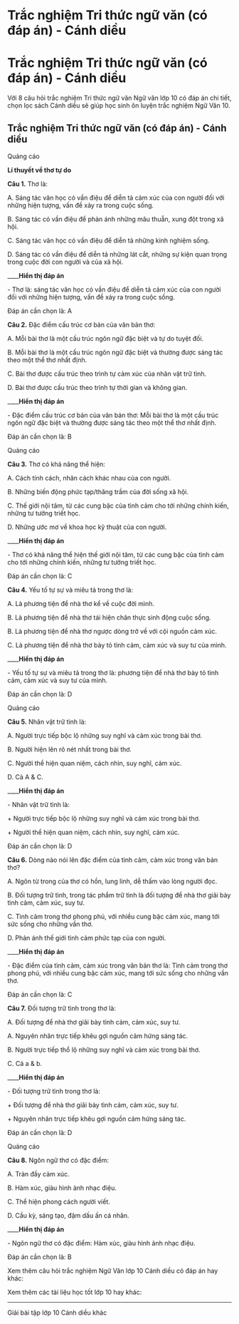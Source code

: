 # Trắc nghiệm Tri thức ngữ văn (có đáp án) - Cánh diều

# Trắc nghiệm Tri thức ngữ văn (có đáp án) - Cánh diều

Với 8 câu hỏi trắc nghiệm Tri thức ngữ văn Ngữ văn lớp 10 có đáp án chi tiết, chọn lọc sách Cánh diều sẽ giúp học sinh ôn luyện trắc nghiệm Ngữ Văn 10.

## Trắc nghiệm Tri thức ngữ văn (có đáp án) - Cánh diều

Quảng cáo

**Lí thuyết về thơ tự do**

**Câu 1.** Thơ là:

A. Sáng tác văn học có vần điệu để diễn tả cảm xúc của con người đối với những hiện tượng, vấn đề xảy ra trong cuộc sống.

B. Sáng tác có vần điệu để phản ánh những mâu thuẫn, xung đột trong xã hội.

C. Sáng tác văn học có vần điệu để diễn tả những kinh nghiệm sống.

D. Sáng tác có vần điệu để diễn tả những lát cắt, những sự kiện quan trọng trong cuộc đời con người và của xã hội.

____**Hiển thị đáp án**

\- Thơ là: sáng tác văn học có vần điệu để diễn tả cảm xúc của con người đối với những hiện tượng, vấn đề xảy ra trong cuộc sống.

Đáp án cần chọn là: A

**Câu 2.** Đặc điểm cấu trúc cơ bản của văn bản thơ:

A. Mỗi bài thơ là một cấu trúc ngôn ngữ đặc biệt và tự do tuyệt đối.

B. Mỗi bài thơ là một cấu trúc ngôn ngữ đặc biệt và thường được sáng tác theo một thể thơ nhất định.

C. Bài thơ được cấu trúc theo trình tự cảm xúc của nhân vật trữ tình.

D. Bài thơ được cấu trúc theo trình tự thời gian và không gian.

____**Hiển thị đáp án**

\- Đặc điểm cấu trúc cơ bản của văn bản thơ: Mỗi bài thơ là một cấu trúc ngôn ngữ đặc biệt và thường được sáng tác theo một thể thơ nhất định.

Đáp án cần chọn là: B

Quảng cáo

**Câu 3.** Thơ có khả năng thể hiện:

A. Cách tính cách, nhân cách khác nhau của con người.

B. Những biến động phức tạp/thăng trầm của đời sống xã hội.

C. Thế giới nội tâm, từ các cung bậc của tình cảm cho tới những chính kiến, những tư tưởng triết học.

D. Những ước mơ về khoa học kỹ thuật của con người.

____**Hiển thị đáp án**

\- Thơ có khả năng thể hiện thế giới nội tâm, từ các cung bậc của tình cảm cho tới những chính kiến, những tư tưởng triết học.

Đáp án cần chọn là: C

**Câu 4.** Yếu tố tự sự và miêu tả trong thơ là:

A. Là phương tiện để nhà thơ kể về cuộc đời mình.

B. Là phương tiện để nhà thơ tái hiện chân thực sinh động cuộc sống.

B. Là phương tiện để nhà thơ ngược dòng trở về với cội nguồn cảm xúc.

C. Là phương tiện để nhà thơ bày tỏ tình cảm, cảm xúc và suy tư của mình.

____**Hiển thị đáp án**

\- Yếu tố tự sự và miêu tả trong thơ là: phương tiện để nhà thơ bày tỏ tình cảm, cảm xúc và suy tư của mình.

Đáp án cần chọn là: D

Quảng cáo

**Câu 5.** Nhân vật trữ tình là:

A. Người trực tiếp bộc lộ những suy nghĩ và cảm xúc trong bài thơ.

B. Người hiện lên rõ nét nhất trong bài thơ.

C. Người thể hiện quan niệm, cách nhìn, suy nghĩ, cảm xúc.

D. Cả A & C.

____**Hiển thị đáp án**

\- Nhân vật trữ tình là: 

\+ Người trực tiếp bộc lộ những suy nghĩ và cảm xúc trong bài thơ.

\+ Người thể hiện quan niệm, cách nhìn, suy nghĩ, cảm xúc.

Đáp án cần chọn là: D

**Câu 6.** Dòng nào nói lên đặc điểm của tình cảm, cảm xúc trong văn bản thơ?

A. Ngôn từ trong của thơ có hồn, lung linh, dễ thấm vào lòng người đọc.

B. Đối tượng trữ tình, trong tác phẩm trữ tình là đối tượng để nhà thơ giãi bày tình cảm, cảm xúc, suy tư.

C. Tình cảm trong thơ phong phú, với nhiều cung bậc cảm xúc, mang tới sức sống cho những vần thơ.

D. Phản ánh thế giới tình cảm phức tạp của con người.

____**Hiển thị đáp án**

\- Đặc điểm của tình cảm, cảm xúc trong văn bản thơ là: Tình cảm trong thơ phong phú, với nhiều cung bậc cảm xúc, mang tới sức sống cho những vần thơ.

Đáp án cần chọn là: C

**Câu 7.** Đối tượng trữ tình trong thơ là:

A. Đối tượng để nhà thơ giãi bày tình cảm, cảm xúc, suy tư.

A. Nguyên nhân trực tiếp khêu gợi nguồn cảm hứng sáng tác.

B. Người trực tiếp thổ lộ những suy nghĩ và cảm xúc trong bài thơ.

C. Cả a & b.

____**Hiển thị đáp án**

\- Đối tượng trữ tình trong thơ là:

\+ Đối tượng để nhà thơ giãi bày tình cảm, cảm xúc, suy tư.

\+ Nguyên nhân trực tiếp khêu gợi nguồn cảm hứng sáng tác.

Đáp án cần chọn là: D

Quảng cáo

**Câu 8.** Ngôn ngữ thơ có đặc điểm:

A. Tràn đầy cảm xúc.

B. Hàm xúc, giàu hình ảnh nhạc điệu.

C. Thể hiện phong cách người viết.

D. Cầu kỳ, sáng tạo, đậm dấu ấn cá nhân.

____**Hiển thị đáp án**

\- Ngôn ngữ thơ có đặc điểm: Hàm xúc, giàu hình ảnh nhạc điệu.

Đáp án cần chọn là: B

Xem thêm câu hỏi trắc nghiệm Ngữ Văn lớp 10 Cánh diều có đáp án hay khác:

Xem thêm các tài liệu học tốt lớp 10 hay khác:

* * *

Giải bài tập lớp 10 Cánh diều khác
